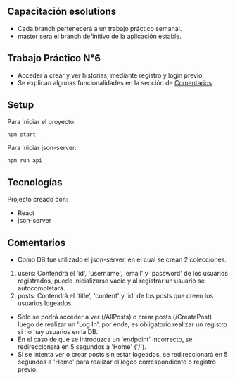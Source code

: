 ## Capacitación esolutions
* Cada branch pertenecerá a un trabajo práctico semanal.
* master sera el branch definitivo de la aplicación estable.

## Trabajo Práctico N°6
* Acceder a crear y ver historias, mediante registro y login previo.
* Se explican algunas funcionalidades en la sección de [Comentarios](comentarios).

## Setup
Para iniciar el proyecto:
```
npm start
```
Para iniciar json-server:
```
npm run api
```

## Tecnologías
Projecto creado con:
* React
* json-server

## Comentarios
* Como DB fue utilizado el json-server, en el cual se crean 2 colecciones.
1. users: Contendrá el 'id', 'username', 'email' y 'password' de los usuarios registrados,
puede inicializarse vacío y al registrar un usuario se autocompletará.
2. posts: Contendrá el 'title', 'content' y 'id' de los posts que creen los usuarios logeados.
* Solo se podrá acceder a ver (/AllPosts) o crear posts (/CreatePost) luego de realizar
un 'Log In', por ende, es obligatorio realizar un registro si no hay usuarios en la DB.
* En el caso de que se introduzca un 'endpoint' incorrecto, se redireccionará en 5 segundos a 'Home' ('/').
* Si se intenta ver o crear posts sin estar logeados, se redireccionará en 5 segundos a 'Home' para realizar
el logeo correspondiente o registro previo.